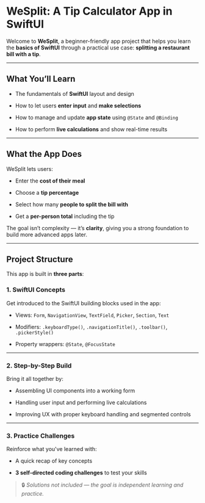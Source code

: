 # WeSplit: A Tip Calculator App in SwiftUI

Welcome to **WeSplit**, a beginner-friendly app project that helps you learn the **basics of SwiftUI** through a practical use case: **splitting a restaurant bill with a tip**.

---

## What You’ll Learn

* The fundamentals of **SwiftUI** layout and design

* How to let users **enter input** and **make selections**

* How to manage and update **app state** using `@State` and `@Binding`

* How to perform **live calculations** and show real-time results

---

## What the App Does

WeSplit lets users:

* Enter the **cost of their meal**

* Choose a **tip percentage**

* Select how many **people to split the bill with**

* Get a **per-person total** including the tip

The goal isn’t complexity — it’s **clarity**, giving you a strong foundation to build more advanced apps later.

---

## Project Structure

This app is built in **three parts**:

### 1. SwiftUI Concepts

Get introduced to the SwiftUI building blocks used in the app:

* Views: `Form`, `NavigationView`, `TextField`, `Picker`, `Section`, `Text`

* Modifiers: `.keyboardType()`, `.navigationTitle()`, `.toolbar()`, `.pickerStyle()`

* Property wrappers: `@State`, `@FocusState`

---

### 2. Step-by-Step Build

Bring it all together by:

* Assembling UI components into a working form

* Handling user input and performing live calculations

* Improving UX with proper keyboard handling and segmented controls

---

### 3. Practice Challenges

Reinforce what you've learned with:

* A quick recap of key concepts

* **3 self-directed coding challenges** to test your skills

> 🔒 *Solutions not included — the goal is independent learning and practice.*


